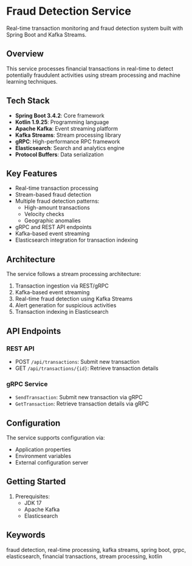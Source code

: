 # Fraud Detection Service

Real-time transaction monitoring and fraud detection system built with Spring Boot and Kafka Streams.

## Overview

This service processes financial transactions in real-time to detect potentially fraudulent activities using stream processing and machine learning techniques.

## Tech Stack

- **Spring Boot 3.4.2**: Core framework
- **Kotlin 1.9.25**: Programming language
- **Apache Kafka**: Event streaming platform
- **Kafka Streams**: Stream processing library
- **gRPC**: High-performance RPC framework
- **Elasticsearch**: Search and analytics engine
- **Protocol Buffers**: Data serialization

## Key Features

- Real-time transaction processing
- Stream-based fraud detection
- Multiple fraud detection patterns:
    - High-amount transactions
    - Velocity checks
    - Geographic anomalies
- gRPC and REST API endpoints
- Kafka-based event streaming
- Elasticsearch integration for transaction indexing

## Architecture

The service follows a stream processing architecture:

1. Transaction ingestion via REST/gRPC
2. Kafka-based event streaming
3. Real-time fraud detection using Kafka Streams
4. Alert generation for suspicious activities
5. Transaction indexing in Elasticsearch

## API Endpoints

### REST API
- POST `/api/transactions`: Submit new transaction
- GET `/api/transactions/{id}`: Retrieve transaction details

### gRPC Service
- `SendTransaction`: Submit new transaction via gRPC
- `GetTransaction`: Retrieve transaction details via gRPC

## Configuration

The service supports configuration via:
- Application properties
- Environment variables
- External configuration server

## Getting Started

1. Prerequisites:
    - JDK 17
    - Apache Kafka
    - Elasticsearch

## Keywords
fraud detection, real-time processing, kafka streams, spring boot, grpc, elasticsearch, financial transactions, stream processing, kotlin

